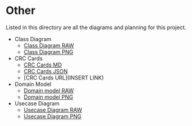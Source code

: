 # Other

Listed in this directory are all the diagrams and planning for this project.

* Class Diagram
  * [Class Diagram RAW](https://github.com/Z-100/AUORA/blob/master/other/class/classdiagram.drawio)
  * [Class Diagram PNG](https://github.com/Z-100/AUORA/blob/master/other/class/classdiagram.png)
* CRC Cards
  * [CRC Cards MD](https://github.com/Z-100/AUORA/tree/master/other/crc/cards)
  * [CRC Cards JSON](https://github.com/Z-100/AUORA/tree/master/other/crc/cards.json)
  * [CRC Cards URL](INSERT LINK)
* Domain Model
  * [Domain model RAW](https://github.com/Z-100/AUORA/tree/master/other/domain/domain.drawio)
  * [Domain model PNG](https://github.com/Z-100/AUORA/tree/master/other/domain/domain.png)
* Usecase Diagram
  * [Usecase Diagram RAW](https://github.com/Z-100/AUORA/tree/master/other/usecase/usecase.drawio)
  * [Usecase Diagram PNG](https://github.com/Z-100/AUORA/tree/master/other/usecase/usecase.png)